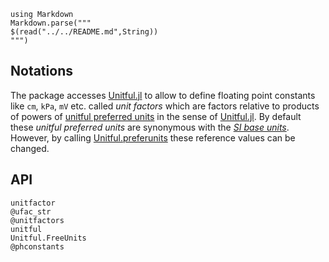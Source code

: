 ```@eval
using Markdown
Markdown.parse("""
$(read("../../README.md",String))
""")
```

## Notations

The package accesses [Unitful.jl](https://github.com/PainterQubits/Unitful.jl) to allow to define floating point constants like `cm`, `kPa`, `mV` etc. called *unit factors* which are factors relative to products of powers of  [unitful preferred units](https://painterqubits.github.io/Unitful.jl/stable/conversion/#Unitful.upreferred) in the sense of [Unitful.jl](https://github.com/PainterQubits/Unitful.jl). By default these *unitful preferred units* are synonymous with the [*SI base units*](https://www.nist.gov/pml/owm/metric-si/si-units). However, by calling [Unitful.preferunits](https://painterqubits.github.io/Unitful.jl/stable/conversion/#Unitful.preferunits) these reference values can be changed.




## API
```@docs
unitfactor
@ufac_str
@unitfactors
unitful
Unitful.FreeUnits
@phconstants
``` 







